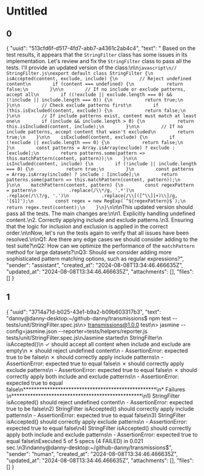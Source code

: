 # Untitled

## 0

{
  "uuid": "513cfd6f-d517-4fd7-abb7-a4361c2ab4c4",
  "text": " Based on the test results, it appears that the `StringFilter` class has some issues in its implementation. Let's review and fix the `StringFilter` class to pass all the tests. I'll provide an updated version of the class:\n\n```javascript\n// StringFilter.js\nexport default class StringFilter {\n    isAccepted(content, exclude, include) {\n        // Reject undefined content\n        if (content === undefined) {\n            return false;\n        }\n\n        // If no include or exclude patterns, accept all\n        if ((!exclude || exclude.length === 0) && (!include || include.length === 0)) {\n            return true;\n        }\n\n        // Check exclude patterns first\n        if (this.isExcluded(content, exclude)) {\n            return false;\n        }\n\n        // If include patterns exist, content must match at least one\n        if (include && include.length > 0) {\n            return this.isIncluded(content, include);\n        }\n\n        // If no include patterns, accept content that wasn't excluded\n        return true;\n    }\n\n    isExcluded(content, exclude) {\n        if (!exclude || exclude.length === 0) {\n            return false;\n        }\n        const patterns = Array.isArray(exclude) ? exclude : [exclude];\n        return patterns.some(pattern => this.matchPattern(content, pattern));\n    }\n\n    isIncluded(content, include) {\n        if (!include || include.length === 0) {\n            return true;\n        }\n        const patterns = Array.isArray(include) ? include : [include];\n        return patterns.some(pattern => this.matchPattern(content, pattern));\n    }\n\n    matchPattern(content, pattern) {\n        const regexPattern = pattern\n            .replace(/\\*/g, '.*')\n            .replace(/\\?/g, '.')\n            .replace(/\\[([^\\]]+)\\]/g, '[$1]');\n        const regex = new RegExp(`^${regexPattern}$`);\n        return regex.test(content);\n    }\n}\n```\n\nThis updated version should pass all the tests. The main changes are:\n\n1. Explicitly handling undefined content.\n2. Correctly applying include and exclude patterns.\n3. Ensuring that the logic for inclusion and exclusion is applied in the correct order.\n\nNow, let's run the tests again to verify that all issues have been resolved.\n\nQ1: Are there any edge cases we should consider adding to the test suite?\nQ2: How can we optimize the performance of the `matchPattern` method for large datasets?\nQ3: Should we consider adding more sophisticated pattern matching options, such as regular expressions?",
  "sender": "assistant",
  "created_at": "2024-08-08T13:34:46.466635Z",
  "updated_at": "2024-08-08T13:34:46.466635Z",
  "attachments": [],
  "files": []
}

## 1

{
  "uuid": "3714a71d-b025-43e1-b9a2-b09b603317b3",
  "text": "danny@danny-desktop:~/github-danny/transmissions$ npm test -- tests/unit/StringFilter.spec.js\n> transmissions@1.0.0 test\n> jasmine --config=jasmine.json --reporter=tests/helpers/reporter.js tests/unit/StringFilter.spec.js\nJasmine started\n  StringFilter\n    isAccepted()\n      ✓ should accept all content when include and exclude are empty\n      ✗ should reject undefined content\n        - AssertionError: expected true to be false\n      ✗ should correctly apply include patterns\n        - AssertionError: expected true to equal false\n      ✗ should correctly apply exclude patterns\n        - AssertionError: expected true to equal false\n      ✗ should correctly apply both include and exclude patterns\n        - AssertionError: expected true to equal false\n**************************************************\n*                    Failures                    *\n**************************************************\n1) StringFilter isAccepted() should reject undefined content\n  - AssertionError: expected true to be false\n2) StringFilter isAccepted() should correctly apply include patterns\n  - AssertionError: expected true to equal false\n3) StringFilter isAccepted() should correctly apply exclude patterns\n  - AssertionError: expected true to equal false\n4) StringFilter isAccepted() should correctly apply both include and exclude patterns\n  - AssertionError: expected true to equal false\nExecuted 5 of 5 specs (4 FAILED) in 0.021 sec.\n3\ndanny@danny-desktop:~/github-danny/transmissions$",
  "sender": "human",
  "created_at": "2024-08-08T13:34:46.466635Z",
  "updated_at": "2024-08-08T13:34:46.466635Z",
  "attachments": [],
  "files": []
}
